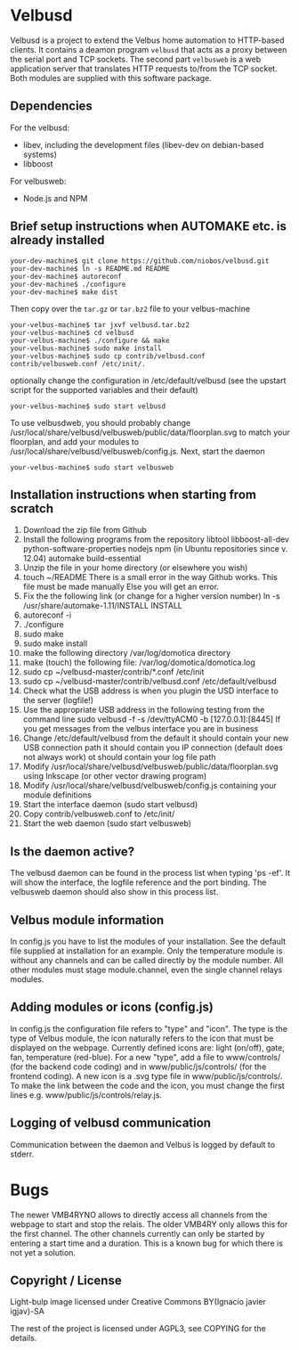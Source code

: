 Velbusd
=======

Velbusd is a project to extend the Velbus home automation to HTTP-based
clients. It contains a deamon program `velbusd` that acts as a proxy between
the serial port and TCP sockets. The second part `velbusweb` is a web
application server that translates HTTP requests to/from the TCP socket.
Both modules are supplied with this software package.


Dependencies
------------

For the velbusd:

* libev, including the development files (libev-dev on debian-based systems)
* libboost


For velbusweb:

* Node.js and NPM


Brief setup instructions when AUTOMAKE etc. is already installed
----------------------------------------------------------------
```
your-dev-machine$ git clone https://github.com/niobos/velbusd.git
your-dev-machine$ ln -s README.md README
your-dev-machine$ autoreconf
your-dev-machine$ ./configure
your-dev-machine$ make dist
```

Then copy over the `tar.gz` or `tar.bz2` file to your velbus-machine

```
your-velbus-machine$ tar jxvf velbusd.tar.bz2
your-velbus-machine$ cd velbusd
your-velbus-machine$ ./configure && make
your-velbus-machine$ sudo make install
your-velbus-machine$ sudo cp contrib/velbusd.conf contrib/velbusweb.conf /etc/init/.
```

optionally change the configuration in /etc/default/velbusd (see the upstart
script for the supported variables and their default)

```
your-velbus-machine$ sudo start velbusd
```

To use velbusdweb, you should probably change
/usr/local/share/velbusd/velbusweb/public/data/floorplan.svg to match your
floorplan, and add your modules to /usr/local/share/velbusd/velbusweb/config.js.
Next, start the daemon
```
your-velbus-machine$ sudo start velbusweb
```

Installation instructions when starting from scratch
----------------------------------------------------
1. Download the zip file from Github
2. Install the following programs from the repository
	libtool
	libboost-all-dev
	python-software-properties
	nodejs
	npm (in Ubuntu repositories since v. 12.04)
	automake
	build-essential
3. Unzip the file in your home directory (or elsewhere you wish)
4. touch ~/README
	There is a small error in the way Github works. This file must be made manually
	Else you will get an error.
5. Fix the the following link (or change for a higher version number)
	ln -s /usr/share/automake-1.11/INSTALL INSTALL
6. autoreconf -i
7. ./configure
8. sudo make
9. sudo make install
10. make the following directory /var/log/domotica directory
11. make (touch) the following file: /var/log/domotica/domotica.log
12. sudo cp ~/velbusd-master/contrib/*.conf /etc/init
13. sudo cp ~/velbusd-master/contrib/velbusd.conf /etc/default/velbusd
14. Check what the USB address is when you plugin the USD interface to the server (logfile!)
15. Use the appropriate USB address in the following testing from the command line
	sudo velbusd -f -s /dev/ttyACM0 -b [127.0.0.1]:[8445]
If you get messages from the velbus interface you are in business
17. Change /etc/default/velbusd from the default
	it should contain your new USB connection path
	it should contain you IP connection (default does not always work)
	ot should contain your log file path	
18. Modify /usr/local/share/velbusd/velbusweb/public/data/floorplan.svg using Inkscape
	(or other vector drawing program)
19. Modify /usr/local/share/velbusd/velbusweb/config.js containing your module definitions
20. Start the interface daemon (sudo start velbusd)
21. Copy contrib/velbusweb.conf to /etc/init/
22. Start the web daemon (sudo start velbusweb)


Is the daemon active?
---------------------
The velbusd daemon can be found in the process list when typing 'ps -ef'. It
will show the interface, the logfile reference and the port binding. The
velbusweb daemon should also show in this process list.


Velbus module information
-------------------------
In config.js you have to list the modules of your installation. See the default
file supplied at installation for an example. Only the temperature module is
without any channels and can be called directly by the module number. All other
modules must stage module.channel, even the single channel relays modules.


Adding modules or icons (config.js)
-----------------------------------
In config.js the configuration file refers to "type" and "icon". The type is
the type of Velbus module, the icon naturally refers to the icon that must be
displayed on the webpage. Currently defined icons are: light (on/off), gate,
fan, temperature (red-blue). For a new "type", add a file to www/controls/ (for
the backend code coding) and in www/public/js/controls/ (for the frontend
coding). A new icon is a .svg type file in www/public/js/controls/. To make the
link between the code and the icon, you must change the first lines e.g.
www/public/js/controls/relay.js.

Logging of velbusd communication
--------------------------------
Communication between the daemon and Velbus is logged by default to stderr.


Bugs
====

The newer VMB4RYNO allows to directly access all channels from the webpage to
start and stop the relais. The older VMB4RY only allows this for the first
channel. The other channels currently can only be started by entering a start
time and a duration. This is a known bug for which there is not yet a solution.


Copyright / License
------------------
Light-bulp image licensed under Creative Commons BY(Ignacio javier igjav)-SA

The rest of the project is licensed under AGPL3, see COPYING for the details.
